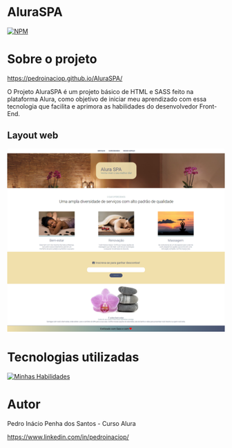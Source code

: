 # AluraSPA

[![NPM](https://img.shields.io/npm/l/react)](https://github.com/pedroinaciop/AluraSPA/blob/main/LICENSE) 

# Sobre o projeto

https://pedroinaciop.github.io/AluraSPA/

O Projeto AluraSPA é um projeto básico de HTML e SASS feito na plataforma Alura, como objetivo de iniciar meu aprendizado com essa tecnologia que facilita e aprimora as habilidades do desenvolvedor Front-End.

## Layout web
![Web 1](https://github.com/pedroinaciop/AluraSPA/blob/main/imagens/web-design-1.png)
![Web 2](https://github.com/pedroinaciop/AluraSPA/blob/main/imagens/web-design-2.png)

# Tecnologias utilizadas
[![Minhas Habilidades](https://skillicons.dev/icons?i=html,css,scss)](https://skillicons.dev)

# Autor

Pedro Inácio Penha dos Santos - Curso Alura

https://www.linkedin.com/in/pedroinaciop/
